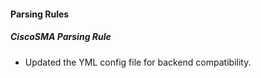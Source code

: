 
#### Parsing Rules

##### CiscoSMA Parsing Rule

- Updated the YML config file for backend compatibility.
